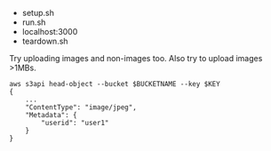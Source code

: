 * setup.sh
* run.sh
* localhost:3000
* teardown.sh

Try uploading images and non-images too. Also try to upload images >1MBs.

```
aws s3api head-object --bucket $BUCKETNAME --key $KEY
{
	...
	"ContentType": "image/jpeg",
	"Metadata": {
		"userid": "user1"
	}
}
```
